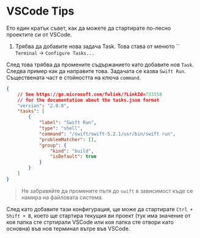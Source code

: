 # VSCode Tips

Ето един кратък съвет, как да можете да стартирате по-лесно проектите си от VSCode.

1. Трябва да добавите нова задача Task. Това става от менюто ``
`Terminal` -> `Configure Tasks...`

След това трябва да промените съдържанието като добавите нов `Task`. Следва пример как да направите това. Задачата се казва `Swift Run`. Съществената част е стойността на ключа `command`.

```json
{
    // See https://go.microsoft.com/fwlink/?LinkId=733558
    // for the documentation about the tasks.json format
    "version": "2.0.0",
    "tasks": [
        {
            "label": "Swift Run",
            "type": "shell",
            "command": "/swift/swift-5.2.1/usr/bin/swift run",
            "problemMatcher": [],
            "group": {
                "kind": "build",
                "isDefault": true
            }
        }
    ]
}
```
> Не забравяйте да промените пътя до `swift` в зависимост къде се намира на файловата система.

След като добавите тази конфигурация, ще може да стартирате `Ctrl + Shift + B`, което ще стартира текущия ви проект (тук има значение от коя папка сте стртирали VSCode или коя папка сте отвори като основна) във нов терминал вътре във VSCode.